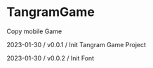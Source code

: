 # TangramGame
Copy mobile Game


2023-01-30 / v0.0.1 / Init Tangram Game Project

2023-01-30 / v0.0.2 / Init Font 